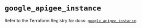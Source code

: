 # `google_apigee_instance`

Refer to the Terraform Registry for docs: [`google_apigee_instance`](https://registry.terraform.io/providers/hashicorp/google/6.1.0/docs/resources/apigee_instance).
